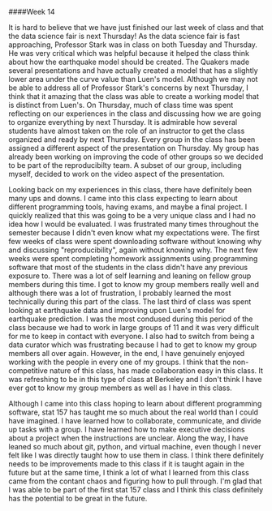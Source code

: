 ####Week 14

It is hard to believe that we have just finished our last week of class and that the data science fair is next Thursday! As the data science fair is fast approaching, Professor Stark was in class on both Tuesday and Thursday. He was very critical which was helpful because it helped the class think about how the earthquake model should be created. The Quakers made several presentations and have actually created a model that has a slightly lower area under the curve value than Luen's model. Although we may not be able to address all of Professor Stark's concerns by next Thursday, I think that it amazing that the class was able to create a working model that is distinct from Luen's. On Thursday, much of class time was spent reflecting on our experiences in the class and discussing how we are going to organize everything by next Thursday. It is admirable how several students have almost taken on the role of an instructor to get the class organized and ready by next Thursday. Every group in the class has been assigned a different aspect of the presentation on Thursday. My group has already been working on improving the code of other groups so we decided to be part of the reproducibilty team. A subset of our group, including myself, decided to work on the video aspect of the presentation.

Looking back on my experiences in this class, there have definitely been many ups and downs. I came into this class expecting to learn about different programming tools, having exams, and maybe a final project. I quickly realized that this was going to be a very unique class and I had no idea how I would be evaluated. I was frustrated many times throughout the semester because I didn't even know what my expectations were. The first few weeks of class were spent downloading software without knowing why and discussing "reproducibility", again without knowing why. The next few weeks were spent completing homework assignments using programming software that most of the students in the class didn't have any previous exposure to. There was a lot of self learning and leaning on fellow group members during this time. I got to know my group members really well and although there was a lot of frustration, I probably learned the most technically during this part of the class. The last third of class was spent looking at earthquake data and improving upon Luen's model for earthquake prediction. I was the most condused during this period of the class because we had to work in large groups of 11 and it was very difficult for me to keep in contact with everyone. I also had to switch from being a data curator which was frustrating because I had to get to know my group members all over again. However, in the end, I have genuinely enjoyed working with the people in every one of my groups. I think that the non-competitive nature of this class, has made collaboration easy in this class. It was refreshing to be in this type of class at Berkeley and I don't think I have ever got to know my group members as well as I have in this class. 

Although I came into this class hoping to learn about different programming software, stat 157 has taught me so much about the real world than I could have imagined. I have learned how to collaborate, communicate, and divide up tasks with a group. I have learned how to make executive decisions about a project when the instructions are unclear. Along the way, I have leaned so much about git, python, and virtual machine, even though I never felt like I was directly taught how to use them in class. I think there definitely needs to be improvements made to this class if it is taught again in the future but at the same time, I think a lot of what I learned from this class came from the contant chaos and figuring how to pull through. I'm glad that I was able to be part of the first stat 157 class and I think this class definitely has the potential to be great in the future. 







